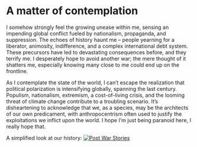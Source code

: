 # A matter of contemplation

I somehow strongly feel the growing unease within me, sensing an impending global conflict fueled by nationalism, propaganda, and suppression. The echoes of history haunt me – people yearning for a liberator, animosity, indifference, and a complex international debt system. These precursors have led to devastating consequences before, and they terrify me. I desperately hope to avoid another war; the mere thought of it shatters me, especially knowing many close to me could end up on the frontline.

As I contemplate the state of the world, I can’t escape the realization that political polarization is intensifying globally, spanning the last century. Populism, nationalism, extremism, a cost-of-living crisis, and the looming threat of climate change contribute to a troubling scenario. It’s disheartening to acknowledge that we, as a species, may be the architects of our own predicament, with anthropocentrism often used to justify the exploitations we inflict upon the world. I hope I'm just being paranoid here, I really hope that.

A simplified look at our history: [![Post War Stories](https://img.youtube.com/vi/UV7fAyxbquk/0.jpg)](https://www.youtube.com/watch?v=UV7fAyxbquk)
